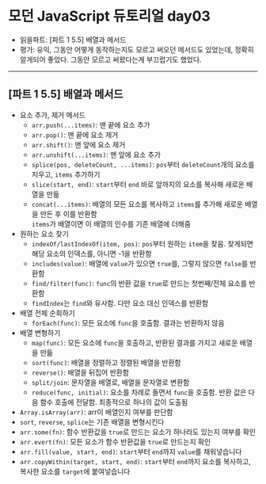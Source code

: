# 모던 JavaScript 듀토리얼 day03

- 읽을파트: [파트 1 5.5] 배열과 메서드
- 평가: 유익, 그동안 어떻게 동작하는지도 모르고 써오던 메서드도 있었는데, 정확히 알게되어 좋았다. 그동안 모르고 써왔다는게 부끄럽기도 했었다.

---

## [파트 1 5.5] 배열과 메서드

- 요소 추가, 제거 메서드
  - `arr.push(...items)`: 맨 끝에 요소 추가
  - `arr.pop()`: 맨 끝에 요소 제거
  - `arr.shift()`: 맨 앞에 요소 제거
  - `arr.unshift(...items)`: 맨 앞에 요소 추가
  - `splice(pos, deleteCount, ...items)`: `pos`부터 `deleteCount`개의 요소를 지우고, `items` 추가하기
  - `slice(start, end)`: `start`부터 `end` 바로 앞까지의 요소를 복사해 새로운 배열을 만듦
  - `concat(...items)`: 배열의 모든 요소를 복사하고 `items`를 추가해 새로운 배열을 만든 후 이를 반환함  
    `items`가 배열이면 이 배열의 인수를 기존 배열에 더해줌
- 원하는 요소 찾기
  - `indexOf/lastIndexOf(item, pos)`: `pos`부터 원하는 `item`을 찾음. 찾게되면 해당 요소의 인덱스를, 아니면 -1을 반환함
  - `includes(value)`: 배열에 `value`가 있으면 `true`를, 그렇지 않으면 `false`를 반환함
  - `find/filter(func)`: `func`의 반환 값을 `true`로 만드는 첫번째/전체 요소를 반환함
  - `findIndex`는 `find`와 유사함. 다만 요소 대신 인덱스를 반환함
- 배열 전체 순회하기
  - `forEach(func)`: 모든 요소에 `func`을 호출함. 결과는 반환하지 않음
- 배열 변형하기
  - `map(func)`: 모든 요소에 `func`을 호출하고, 반환된 결과를 가지고 새로운 배열을 만듦
  - `sort(func)`: 배열을 정렬하고 정렬된 배열을 반환함
  - `reverse()`: 배열을 뒤집어 반환함
  - `split/join`: 문자열을 배열로, 배열을 문자열로 변환함
  - `reduce(func, initial)`: 요소를 차례로 돌면서 `func`을 호출함. 반환 값은 다음 함수 호출에 전달함. 최종적으로 하나의 값이 도출됨
- `Array.isArray(arr)`: arr이 배열인지 여부를 판단함
- `sort`, `reverse`, `splice`는 기존 배열을 변형시킨다
- `arr.some(fn)`: 함수 반환값을 `true`로 만드는 요소가 하나라도 있는지 여부를 확인
- `arr.evert(fn)`: 모든 요소가 함수 반환값을 `true`로 만드는지 확인
- `arr.fill(value, start, end)`: `start`부터 `end`까지 `value`를 채워넣습니다
- `arr.copyWithin(target, start, end)`: `start`부터 `end`까지 요소를 복사하고, 복사한 요소를 `target`에 붙여넣습니다
